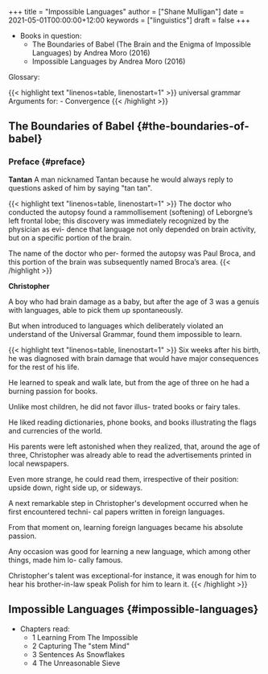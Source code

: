 +++
title = "Impossible Languages"
author = ["Shane Mulligan"]
date = 2021-05-01T00:00:00+12:00
keywords = ["linguistics"]
draft = false
+++

-   Books in question:
    -   <span class="underline">The Boundaries of Babel</span> (The Brain and the Enigma of Impossible Languages) by Andrea Moro (2016)
    -   <span class="underline">Impossible Languages</span> by Andrea Moro (2016)

Glossary:

{{< highlight text "linenos=table, linenostart=1" >}}
universal grammar
    Arguments for:
    - Convergence
{{< /highlight >}}


## The Boundaries of Babel {#the-boundaries-of-babel}


### Preface {#preface}

<span class="underline">**Tantan**</span>
 A man nicknamed Tantan because he would always
 reply to questions asked of him by saying "tan
 tan".

{{< highlight text "linenos=table, linenostart=1" >}}
The doctor who conducted the autopsy found a
rammollisement (softening) of Leborgne’s left
frontal lobe; this discovery was immediately
recognized by the physician as evi- dence that
language not only depended on brain activity,
but on a specific portion of the brain.

The name of the doctor who per- formed the
autopsy was Paul Broca, and this portion of
the brain was subsequently named Broca’s area.
{{< /highlight >}}

<span class="underline">**Christopher**</span>

A boy who had brain damage as a baby, but
after the age of 3 was a genuis with
languages, able to pick them up spontaneously.

But when introduced to languages which
deliberately violated an understand of the
Universal Grammar, found them impossible to
learn.

{{< highlight text "linenos=table, linenostart=1" >}}
Six weeks after his birth, he was diagnosed
with brain damage that would have major
consequences for the rest of his life.

He learned to speak and walk late, but from
the age of three on he had a burning passion
for books.

Unlike most children, he did not favor illus-
trated books or fairy tales.

He liked reading dictionaries, phone books,
and books illustrating the flags and
currencies of the world.

His parents were left astonished when they
realized, that, around the age of three,
Christopher was already able to read the
advertisements printed in local newspapers.

Even more strange, he could read them,
irrespective of their position: upside down,
right side up, or sideways.

A next remarkable step in Christopher's
development occurred when he first encountered
techni- cal papers written in foreign
languages.

From that moment on, learning foreign
languages became his absolute passion.

Any occasion was good for learning a new
language, which among other things, made him
lo- cally famous.

Christopher's talent was exceptional-for
instance, it was enough for him to hear his
brother-in-law speak Polish for him to learn
it.
{{< /highlight >}}


## Impossible Languages {#impossible-languages}

-   Chapters read:
    -   1 Learning From The Impossible
    -   2 Capturing The "stem Mind"
    -   3 Sentences As Snowflakes
    -   4 The Unreasonable Sieve
